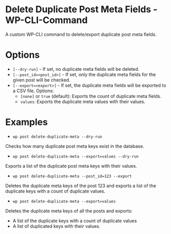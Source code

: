 # Delete Duplicate Post Meta Fields - WP-CLI-Command
A custom WP-CLI command to delete/export duplicate post meta fields.

# Options
- `[--dry-run]` - If set, no duplicate meta fields will be deleted.
- `[--post_id=<post_id>]` - If set, only the duplicate meta fields for the given post will be checked.
- `[--export=<export>]` - If set, the duplicate meta fields will be exported to a CSV file. Options:
    - `[none]` or `true` (default): Exports the count of duplicate meta fields.
    - `values`: Exports the duplicate meta values with their values.
 
# Examples
- `wp post delete-duplicate-meta --dry-run`

Checks how many duplicate post meta keys exist in the database.
  
- `wp post delete-duplicate-meta --export=values --dry-run`

Exports a list of the duplicate post meta keys with their values.

- `wp post delete-duplicate-meta --post_id=123 --export`

Deletes the duplicate meta keys of the post 123 and exports a list of the duplicate keys with a count of duplicate values.

- `wp post delete-duplicate-meta --export=values`

Deletes the duplicate meta keys of all the posts and exports:
- A list of the duplicate keys with a count of duplicate values
- A list of duplicated keys with their values.
